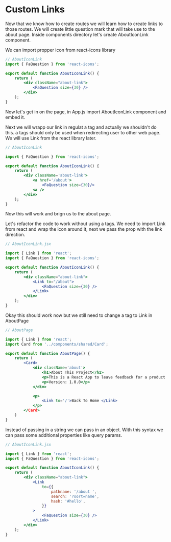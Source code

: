 # **Custom Links**

Now that we know how to create routes we will learn how to create links to those routes. We will create little question mark that will take use to the about page. Inside components directory let's create AboutIconLink component.

We can import propper icon from react-icons library

```jsx
// AboutIconLink
import { FaQuestion } from 'react-icons';

export default function AboutIconLink() {
	return (
		<div className="about-link">
			<FaQuestion size={30} />
		</div>
	);
}
```

Now let's get in on the page, in App.js import AboutIconLink component and embed it.

Next we will wrapp our link in regulat a tag and actually we shouldn't do this. a tags should only be used when redirecting user to other web page. We will use Link from the react library later.

```jsx
// AboutIconLink

import { FaQuestion } from 'react-icons';

export default function AboutIconLink() {
	return (
        <div className='about-link'>
            <a href='/about'>
                <FaQuestion size={30}/>
            <a />
        </div>
    );
}
```

Now this will work and brign us to the about page.

Let's refactor the code to work without using a tags. We need to import Link from react and wrap the icon around it, next we pass the prop with the link direction.

```jsx
// AboutIconLink.jsx

import { Link } from 'react';
import { FaQuestion } from 'react-icons';

export default function AboutIconLink() {
	return (
		<div className="about-link">
			<Link to="/about">
				<FaQuestion size={30} />
			</Link>
		</div>
	);
}
```

Okay this should work now but we still need to change a tag to Link in AboutPage

```jsx
// AboutPage

import { Link } from 'react';
import Card from '../components/shared/Card';

export default function AboutPage() {
    return (
        <Card>
            <div className='about'>
                <h1>About This Project</h1>
                <p>This is a React App to leave feedback for a product or service<p/>
                <p>Version: 1.0.0</p>
            </div>

            <p>
                <Link to='/'>Back To Home </Link>
            </p>
        </Card>
    )
}
```

Instead of passing in a string we can pass in an object.
With this syntax we can pass some additional properties like query params.

```jsx
// AboutIconLink.jsx

import { Link } from 'react';
import { FaQuestion } from 'react-icons';

export default function AboutIconLink() {
	return (
		<div className="about-link">
			<Link
				to={{
					pathname: '/about ',
					search: '?sort=name',
					hash: '#hello',
				}}
			>
				<FaQuestion size={30} />
			</Link>
		</div>
	);
}
```
